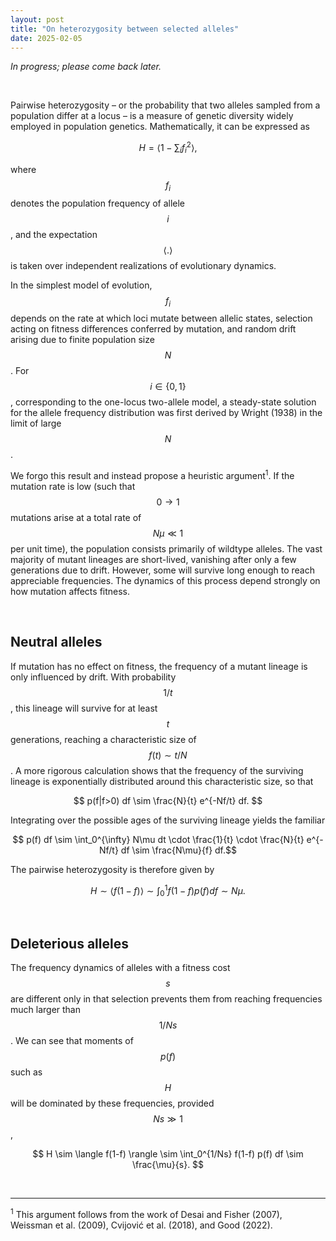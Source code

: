 ```yaml
---
layout: post
title: "On heterozygosity between selected alleles"
date: 2025-02-05
---
```

<script id="MathJax-script" async src="https://cdn.jsdelivr.net/npm/mathjax@3/es5/tex-mml-chtml.js"></script>

_In progress; please come back later._  

<br />

Pairwise heterozygosity – or the probability that two alleles sampled from a population differ at a locus – is a measure of genetic diversity widely employed in population genetics. Mathematically, it can be expressed as  

$$ H  = \langle {1 - \sum_i f_i^2} \rangle, $$    

where $$f_i$$ denotes the population frequency of allele $$i$$, and the expectation $$\langle .\rangle$$ is taken over independent realizations of evolutionary dynamics.

In the simplest model of evolution, $$f_i$$ depends on the rate at which loci mutate between allelic states, selection acting on fitness differences conferred by mutation, and random drift arising due to finite population size $$N$$. For $$i\in\{0,1\}$$, corresponding to the one-locus two-allele model, a steady-state solution for the allele frequency distribution was first derived by Wright (1938) in the limit of large $$N$$.  

We forgo this result and instead propose a heuristic argument<sup>1</sup>. If the mutation rate is low (such that $$0\rightarrow1$$ mutations arise at a total rate of $$N\mu \ll 1$$ per unit time), the population consists primarily of wildtype alleles. The vast majority of mutant lineages are short-lived, vanishing after only a few generations due to drift. However, some will survive long enough to reach appreciable frequencies. The dynamics of this process depend strongly on how mutation affects fitness.  

<br />

## Neutral alleles
If mutation has no effect on fitness, the frequency of a mutant lineage is only influenced by drift. With probability $$1/t$$, this lineage will survive for at least $$t$$ generations, reaching a characteristic size of $$f(t) \sim t/N$$. A more rigorous calculation shows that the frequency of the surviving lineage is exponentially distributed around this characteristic size, so that  

$$ p(f|f>0) df \sim \frac{N}{t} e^{-Nf/t} df. $$  

Integrating over the possible ages of the surviving lineage yields the familiar  

$$ p(f) df \sim \int_0^{\infty} N\mu dt \cdot \frac{1}{t} \cdot \frac{N}{t} e^{-Nf/t} df \sim \frac{N\mu}{f} df.$$

The pairwise heterozygosity is therefore given by  

$$ H \sim \langle f(1-f) \rangle \sim \int_0^1 f(1-f) p(f) df \sim N\mu. $$   

<br />

## Deleterious alleles
The frequency dynamics of alleles with a fitness cost $$s$$ are different only in that selection prevents them from reaching frequencies much larger than $$1/Ns$$. We can see that moments of $$p(f)$$ such as $$H$$ will be dominated by these frequencies, provided $$Ns \gg 1$$,  

$$ H \sim \langle f(1-f) \rangle \sim \int_0^{1/Ns} f(1-f) p(f) df \sim \frac{\mu}{s}. $$

<br />


---  
<sup>1</sup> This argument follows from the work of Desai and Fisher (2007), Weissman et al. (2009), Cvijović et al. (2018), and Good (2022).
